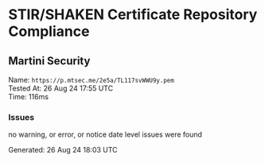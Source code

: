 # STIR/SHAKEN Certificate Repository Compliance

## Martini Security

Name: `https://p.mtsec.me/2e5a/TL117svWWU9y.pem`\
Tested At: 26 Aug 24 17:55 UTC\
Time: 116ms

### Issues

no warning, or error, or notice date level issues were found

Generated: 26 Aug 24 18:03 UTC